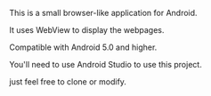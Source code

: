 This is a small browser-like application for Android.

It uses WebView to display the webpages.

Compatible with Android 5.0 and higher.

You'll need to use Android Studio to use this project.

just feel free to clone or modify.
